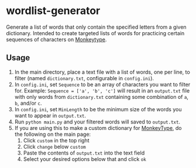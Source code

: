 # wordlist-generator
Generate a list of words that only contain the specified letters from a given dictionary. Intended to create targeted lists of words for practicing certain sequences of characters on [Monkeytype](https://monkeytype.com/).

## Usage

1. In the main directory, place a text file with a list of words, one per line, to filter (named `dictionary.txt`, configurable in `config.ini`).
2. In `config.ini`, set `Sequence` to be an array of characters you want to filter for. Example: `Sequence = ['a', 'b', 'c']` will result in an `output.txt` file with only words from `dictionary.txt` containing some combination of `a`, `b`, and/or `c`.
3. In `config.ini`, set `MinLength` to be the minimum size of the words you want to appear in `output.txt`.
4. Run `python main.py` and your filtered words will saved to `output.txt`.
5. If you are using this to make a custom dictionary for [MonkeyType](https://monkeytype.com/), do the following on the main page:
   1. Click `custom` in the top right
   2. Click `change` below `custom`
   3. Paste the contents of `output.txt` into the text field
   4. Select your desired options below that and click `ok`
